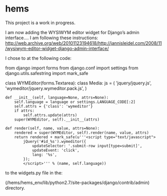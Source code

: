 # hems

This project is a work in progress. 

I am now adding the WYSIWYM editor widget for Django’s admin interface....
I am following these instructions:
  http://web.archive.org/web/20101123194618/http://jannisleidel.com/2008/11/wysiwym-editor-widget-django-admin-interface/
  
I chose to at the following code:

from django import forms
from django.conf import settings
from django.utils.safestring import mark_safe

class WYMEditor(forms.Textarea):
    class Media:
        js = (
            'jquery/jquery.js',
            'wymeditor/jquery.wymeditor.pack.js',
        )

    def __init__(self, language=None, attrs=None):
        self.language = language or settings.LANGUAGE_CODE[:2]
        self.attrs = {'class': 'wymeditor'}
        if attrs:
            self.attrs.update(attrs)
        super(WYMEditor, self).__init__(attrs)

    def render(self, name, value, attrs=None):
        rendered = super(WYMEditor, self).render(name, value, attrs)
        return rendered + mark_safe(u'''<script type="text/javascript">
            jQuery('#id_%s').wymeditor({
                updateSelector: '.submit-row input[type=submit]',
                updateEvent: 'click',
                lang: '%s',
            });
            </script>''' % (name, self.language))
            
 to the widgets.py file in the: 
 
  (/hems/hems_env/lib/python2.7/site-packages/django/contrib/admin) directory.




